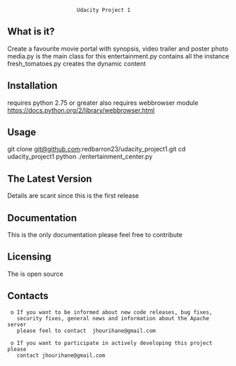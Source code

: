 

                          Udacity Project 1

  What is it?
  -----------
  Create a favourite movie portal with synopsis, video trailer and poster photo
  media.py is the main class for this
  entertainment.py contains all the instance
  fresh_tomatoes.py creates the dynamic content

  Installation
  ------------
  requires python 2.75 or greater
  also requires webbrowser module
  https://docs.python.org/2/library/webbrowser.html

  Usage
  ------------------
  git clone git@github.com:redbarron23/udacity_project1.git
  cd udacity_project1
  python ./entertainment_center.py


  The Latest Version
  ------------------
  Details are scant since this is the first release

  Documentation
  -------------
  This is the only documentation
  please feel free to contribute


  Licensing
  ---------
  The is open source

  Contacts
  --------

     o If you want to be informed about new code releases, bug fixes,
       security fixes, general news and information about the Apache server
       please feel to contact  jhourihane@gmail.com

     o If you want to participate in actively developing this project please
       contact jhourihane@gmail.com